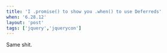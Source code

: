 ```yaml
---
title: 'I .promise() to show you .when() to use Deferreds'
when: '6.28.12'
layout: 'post'
tags: ['jquery','jquerycon']
---
```


Same shit.
